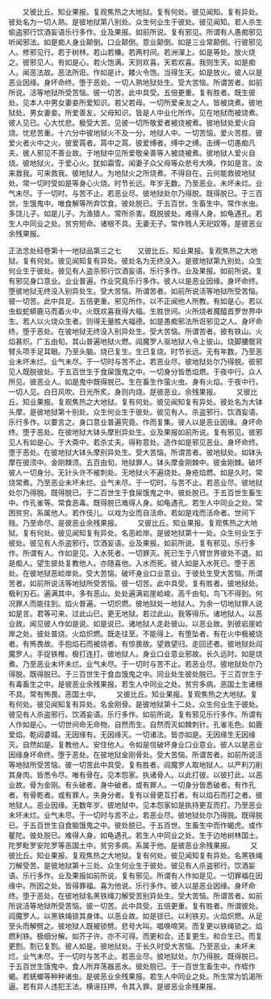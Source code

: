 <!-- { "loadSidebar": true } -->
　　又彼比丘。知业果报。复观焦热之大地狱。复有何处。彼见闻知。复有异处。彼处名为一切人熟。是彼地狱第八别处。众生何业生于彼处。彼见闻知。若人杀生偷盗邪行饮酒妄语乐行多作。业及果报。如前所说。复有邪见。所谓有人愚痴邪见听闻邪法。如是痴人身业颠倒。口业颠倒。意业颠倒。如是三业常颠倒。行彼邪见人。修邪见行。若于树林。若山若榛。若两村间。若洲潬上。如是等处。放火烧之。彼邪见人。有如是心。若火饱满。天则欢喜。天若欢喜。我则生天。如是痴人。闻恶法故。恶法所诳。作如是计。餧火令饱。当得生天。如是放火。彼人以是恶业因缘。身坏命终。堕于恶处。一切人熟地狱处生。受大苦恼。所谓苦者。如前所说。活等地狱所受苦恼。彼一切苦。此中具受。五倍更重。复有胜者。既生彼处。见本人中男女妻妾所爱知识。若父若母。一切所爱亲友之人。皆被烧煮。彼地狱处。男女妻妾。所爱善友。父母知识。皆是人中业化所作。见在地狱而被烧煮。彼人见已。心大忧悲。极受大苦。见彼一切所敬爱者被烧被煮。彼地狱处爱火自烧。忧悲苦重。十六分中彼地狱火不及一分。地狱人中。一切苦恼。爱火苦胜。彼爱火者火中之火。彼爱罥者。罥中之罥。彼爱缚者。缚中之缚。击缚一切愚痴凡夫。彼人邪见不善业故。于地狱中见所爱敬亲善等人被烧被煮。彼地狱人爱火自烧。彼地狱火。于爱心火。犹如霜雪。闻妻子众父母等众悲号大唤。作如是言。汝来救我。可来救我。彼地狱人。为地狱火之所烧煮。不得自在。云何能救彼地狱处。常一切时受如是等身心火烧。时节长远。年岁无数。乃至恶业。未坏未烂。业气未尽。于一切时。与苦不止。若恶业尽。彼地狱处尔乃得脱。既得脱已。于三百世。生饿鬼中。唯食解等所弃饮食。彼处脱已。于五百世。生畜生中。常作水虫。多饶儿子。如是儿子。为渔猎人。常所杀害。既脱彼处。难得人身。如龟遇孔。若生人中同业之处。贫穷短命。诸根不具。无妻无子。常作贱人天祀奴等。是彼恶业余残果报。





正法念处经卷第十一地狱品第三之七
　　又彼比丘。知业果报。复观焦热之大地狱。复有何处。彼见闻知复有异处。彼处名为无终没入。是彼地狱第九别处。众生何业生于彼处。彼见有人盗杀邪行饮酒妄语。乐行多作。业及果报。如前所说。复有邪见身口意业。业业普遍。作业究竟乐行多作。彼人以是恶业因缘。身坏命终。堕彼地狱无终没入别异处生。受大苦恼。所谓苦者。如前所说活等地狱所受苦恼。彼一切苦。此中具足。五倍更重。邪见所作。以不正闻他人所教。有如是心。若以虫蚁蛇蟒鹿马而着火中。火既欢喜我得大福。生胜世间。火所烧者魔醯首罗世界中生。若人以火烧众生者。则得无量胜大福德。如是愚痴邪法所诳邪见之人。身坏命终。堕于恶处。在彼地狱无终没入别异处生。受大苦恼。所谓苦者。彼有铁山。火焰甚炽。广五由旬。其山普遍地狱火燃。阎魔罗人驱地狱人令上彼山。烧脚腰髋背臂头项手足耳眼。乃至头脑。烧已复生。生已复烧。时节长远。无有年数。乃至恶业未坏未烂。业气未尽。于一切时与苦不止。若恶业尽。彼地狱处尔乃得脱。彼邪见人既脱彼处。于五百世生于食屎饿鬼之中。一切身分皆悉焰燃。于夜中行。众人所见。彼恶业人。如是鬼中既得脱已。生在畜生作萤火虫。身有火焰。于夜中行。一切人见。白日风吹。日光所炙。身则内烧。是彼恶业。余残果报。
　　又彼比丘。知业果报。复观焦热之大地狱。复有何处。彼见闻知复有异处。彼处名为大钵头摩。是彼地狱第十别处。众生何业生于彼处。彼见有人。杀盗邪行。饮酒妄语。乐行多作。以要言之。身口意业普遍究竟。作而复集。彼人以是恶业因缘。身坏命终。堕于恶处。在彼地狱大钵头摩别异处生。业及果报如前所说。复有邪见。彼邪见人有如是心。于大斋中。若杀丈夫。得称意处。造作如是邪见恶业。身坏命终。堕于恶处。在彼地狱大钵头摩别异处生。受大苦恼。所谓苦者。彼地狱处。如钵头摩在彼须中。金刚棘须。五百由旬。地狱罪人。钵头摩金刚棘中。彼金刚棘。破坏彼人一切身分。无针头许不被刺处。无地狱火不遍烧处。身疮焰燃。如是久时。常烧常煮。乃至恶业未坏未烂。业气未尽。于一切时。与苦不止。若恶业尽。彼地狱处尔乃得脱。既得脱已。于二百世生于食屎饿鬼之中。彼处脱已。于五百世生畜生中。作孔雀等。常食恶毒。既得脱已难得人身。如龟遇孔。若生人中同业之处。常困贫穷。系属他人。若作伎儿。以戏为业而自活命。若如是戏而活命者。世间下贱。乃至命尽。是彼恶业余残果报。
　　又彼比丘。知业果报。复观焦热之大地狱。复有何处。彼见闻知复有异处。名恶崄岸。是彼地狱第十一处。众生何业生于彼处。彼见有人杀盗邪行。饮酒妄语。业及果报。如前所说。复有邪见。乐行多作。所谓有人。作如是见。入水死者。一切罪灭。死已生于八臂世界彼处不退。如是痴人。望生彼处复教他人。亦随喜他。入水而死。彼人如是入水死已。堕于恶处。在彼地狱恶崄岸处。受大苦恼。破坏身业口业意业。于彼处生受大苦恼。所谓苦者。如前所说活等地狱所受苦恼。彼一切苦。此中具受。复有胜者。彼地狱处。极利刃石。遍满其中。多有恶山。处处遍满岩崖崄峻。高千由旬。鸟飞不得到。何况罪人而能往到。焰火普遍。一切炽燃。彼地狱处一地狱人。为余一切地狱罪人说如是言。君等可来。过此山已。更无地狱。若过此山。我等得乐。诸地狱人。以恶业故。闻见彼人作如是说。如是说已。诸地狱人走赴彼山。以恶业故。到彼岩崖崄岸之处。彼处普烧。火焰炽燃。既走往至。不能得上。有堕坠者。有在火中极被烧者。有怖畏故。手抱焰石而被烧者。有惊畏故。望救望归。走回还者。彼地狱处阎魔罗人。手捉铁椎。极打连打。彼地狱人。身业口业意业邪故。长久远时。如是烧煮。乃至恶业未坏未烂。业气未尽。于一切时与苦不止。若恶业尽。彼地狱处尔乃得脱。既得脱已。于三百世生于食血饿鬼之中。同业处生彼处脱已。于三百世生于有毒畜生之中。是彼恶业余残果报。若生人中同业之处。贫穷多病。恶国土生诸根不具。常有怖畏。恶国土中。
　　又彼比丘。知业果报。复观焦热之大地狱。复有何处。彼见闻知复有异处。名金刚骨。是彼地狱第十二处。众生何业生于彼处。彼见有人杀盗邪行。饮酒妄语。乐行多作。如前所说。复有邪见乐行多作。所谓有人作如是心。一切世间命无命物。自然而生。自然而灭如棘刺针。孔雀毛色。如鹿爱焰。乾闼婆城。无因缘有。无因缘灭。一切诸法。皆亦如是。无因缘生无因缘灭。自然如是。复教他人。安住他人。令如是信破坏身业口业意业。彼人以是恶业因缘身坏命终。堕于恶处。在彼地狱金刚骨处。受大苦恼。所谓苦者。如前所说活等地狱所受苦恼。彼一切苦此中具受。复有胜者。阎魔罗人取地狱人。以严利刀削其身肉。皆悉令尽。唯有骨在。见本怨家。执诸骨人。以此打彼。以彼打此。以恶业故。骨为金刚。有头破者。身中破者。或有罪人。一切身分皆悉破者。有作孔者。有骨乾者。或有罪人。失身分者。复有以骨更互打者。有以焰石而打之者。彼地狱人。恶业因缘。无数年岁。彼地狱中。见本怨家如是执持更互而打。乃至恶业未坏未烂。业气未尽。于一切时与苦不止。若恶业尽。彼地狱处尔乃得脱。既得脱已。于五百世生自食脑饿鬼之中。彼处脱已。于五百世。生畜生中而作蝎虎。或作瞿陀。彼处脱已。难得人身。如龟遇孔。若生人中同业之处。生于边地树林国土。陀罗毗罗安陀罗等恶国土中。贫穷多病。系属于他。是彼恶业余残果报。
　　又彼比丘。知业果报。复观焦热之大地狱。复有何处。彼见闻知复有异处。名黑铁绳刀解受苦。是彼地狱第十三处。众生何业生于彼处。彼见有人杀盗邪行。饮酒妄语。乐行多作。业及果报如前所说。复有邪见。所谓有人作如是见。一切罪福在因缘中。所因之处。皆得罪福。喜为他说。乐行多作。彼人以是恶业因缘。身坏命终。堕于恶处。在彼地狱名黑铁绳刀解受苦别异处生。受大苦恼。所谓苦者。如前所说活等地狱所受苦恼。彼一切苦。此中具受。五倍更重。复有胜者。所谓彼处。阎魔罗人。以黑铁绳锁其身体。以恶业故。如是锁已。以利铁刃。火焰炽燃。从足至头而解劈之。彼地狱人既被锁劈。悲号大叫。唱唤啼哭。而复更以铁绳锁之。焰燃利铁。极细分解。如芥子许。亦不可得。而更和合。还复更生。和合生已。而复更割。割已复割。彼人如是。彼地狱处。于长久时受大苦恼。乃至恶业。未坏未烂。业气未尽。于一切时与苦不止。若恶业尽。彼地狱处。尔乃得脱。既得脱已。于五百世生饿鬼中。食人所弃荡器恶水。彼处脱已。于一百世生畜生中。作蛭作蝎。若蜣螂等种种诸虫。是彼恶业余残果报。若生人中同业之处。所生常为饥渴所逼。若有异人违犯王法。横诬抂押。令其入罪。是彼恶业余残果报。
